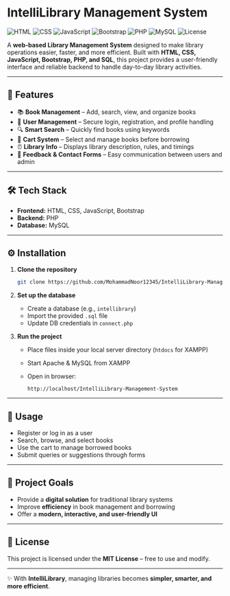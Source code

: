 
# IntelliLibrary Management System

![HTML](https://img.shields.io/badge/Frontend-HTML-orange?logo=html5)
![CSS](https://img.shields.io/badge/Style-CSS-blue?logo=css3)
![JavaScript](https://img.shields.io/badge/Logic-JavaScript-yellow?logo=javascript)
![Bootstrap](https://img.shields.io/badge/UI-Bootstrap-purple?logo=bootstrap)
![PHP](https://img.shields.io/badge/Backend-PHP-777bb4?logo=php)
![MySQL](https://img.shields.io/badge/Database-MySQL-blue?logo=mysql)
![License](https://img.shields.io/badge/License-MIT-green)

A **web-based Library Management System** designed to make library operations easier, faster, and more efficient.
Built with **HTML, CSS, JavaScript, Bootstrap, PHP, and SQL**, this project provides a user-friendly interface and reliable backend to handle day-to-day library activities.

---

## 🚀 Features

* 📚 **Book Management** – Add, search, view, and organize books
* 👤 **User Management** – Secure login, registration, and profile handling
* 🔍 **Smart Search** – Quickly find books using keywords
* 🛒 **Cart System** – Select and manage books before borrowing
* ⏰ **Library Info** – Displays library description, rules, and timings
* 📩 **Feedback & Contact Forms** – Easy communication between users and admin

---

## 🛠 Tech Stack

* **Frontend:** HTML, CSS, JavaScript, Bootstrap
* **Backend:** PHP
* **Database:** MySQL

---


## ⚙️ Installation

1. **Clone the repository**

   ```bash
   git clone https://github.com/MohammadNoor12345/IntelliLibrary-Management-System.git
   ```
2. **Set up the database**

   * Create a database (e.g., `intellibrary`)
   * Import the provided `.sql` file
   * Update DB credentials in `connect.php`
3. **Run the project**

   * Place files inside your local server directory (`htdocs` for XAMPP)
   * Start Apache & MySQL from XAMPP
   * Open in browser:

     ```
     http://localhost/IntelliLibrary-Management-System
     ```

---

## 🎯 Usage

* Register or log in as a user
* Search, browse, and select books
* Use the cart to manage borrowed books
* Submit queries or suggestions through forms

---

## 📌 Project Goals

* Provide a **digital solution** for traditional library systems
* Improve **efficiency** in book management and borrowing
* Offer a **modern, interactive, and user-friendly UI**

---

## 📜 License

This project is licensed under the **MIT License** – free to use and modify.

---

✨ With **IntelliLibrary**, managing libraries becomes **simpler, smarter, and more efficient**.



